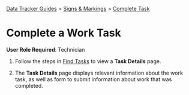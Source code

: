[Data Tracker Guides](https://github.com/cityofaustin/data-tracker-guides]) > [Signs & Markings](https://github.com/cityofaustin/data-tracker-guides/tree/master/signsmarkings) > [Complete Task](https://github.com/cityofaustin/data-tracker-guides/blob/master/signsmarkings/complete_task_tech.md)

#  Complete a Work Task

**User Role Required**: Technician

1. Follow the steps in [Find Tasks](https://github.com/cityofaustin/data-tracker-guides/blob/master/signsmarkings/find_tasks_tech.md) to view a **Task Details** page.

2. The **Task Details** page displays relevant information about the work task, as well as form to submit information about work that was completed.

 